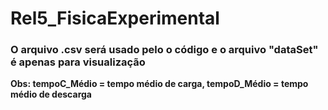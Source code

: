 # Rel5_FisicaExperimental

<h3>O arquivo .csv será usado pelo o código e o arquivo "dataSet" é apenas para visualização</h3>
<strong>Obs: tempoC_Médio = tempo médio de carga, tempoD_Médio = tempo médio de descarga</strong>

